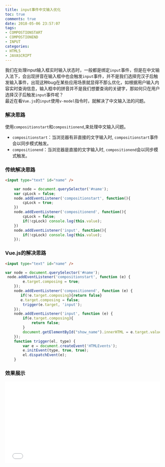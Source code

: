 ```yaml
---
title: input事件中文输入优化
toc: true
comments: true
date: 2018-05-06 23:57:07
tags:
- COMPOSTIONSTART
- COMPOSTIONEND
- INPUT
categories:
- HTML5
- JAVASCRIPT
---
```


我们在处理input输入框实时输入状态时，一般都是绑定`input`事件，但是在中文输入法下，会出现拼音在输入框中也会触发`input`事件，并不是我们选择完汉子后触发输入事件，出现这种bug在某些应用场景就显得不那么优化，如根据用户输入内容实时查询信息，输入框中的拼音并不是我们想要查询的关键字，那如何只在用户选择汉子后触发`input`事件呢？         
最近在看`Vue.js`的`input`使用`v-model`指令时，就解决了中文输入法的问题。     
   
### 解决思路
使用`compositionstart`和`compositionend`,来处理中文输入问题。
* `compositionstart`：当浏览器有非直接的文字输入时, `compositionstart`事件会以同步模式触发。
* `compositionend`：当浏览器是直接的文字输入时, `compositionend`会以同步模式触发。

### 传统解决思路
```html
<input type="text" id="name" />
```
```js
    var node = document.querySelector('#name');
    var cpLock = false;
    node.addEventListener('compositionstart', function(){
        cpLock = true;
    })
    node.addEventListener('compositionend', function(){
        cpLock = false;
        if(!cpLock) console.log(this.value);
    })
    node.addEventListener('input', function(){
        if(!cpLock) console.log(this.value);
    });
```

### Vue.js的解决思路
```html
<input type="text" id="name" />
```
```js
var node = document.querySelector('#name');
 node.addEventListener('compositionstart', function (e) {
        e.target.composing = true;
    });
    node.addEventListener('compositionend', function (e) {
       if(!e.target.composing){return false}
       e.target.composing = false;
        trigger(e.target, 'input');
    });
    node.addEventListener('input', function (e) {
        if(e.target.composing){
            return false;
        }
        document.getElementById("show_name").innerHTML = e.target.value;
    });
    function trigger(el, type) {
        var e = document.createEvent('HTMLEvents');
        e.initEvent(type, true, true);
        el.dispatchEvent(e);
    }
```

### 效果展示

<iframe height='265' scrolling='no' title='input-demo' src='//codepen.io/youcanping/embed/YLrBNW/?height=265&theme-id=0&default-tab=js,result&embed-version=2' frameborder='no' allowtransparency='true' allowfullscreen='true' style='width: 100%;'>See the Pen <a href='https://codepen.io/youcanping/pen/YLrBNW/'>input-demo</a> by youcanping2008 (<a href='https://codepen.io/youcanping'>@youcanping</a>) on <a href='https://codepen.io'>CodePen</a>.
</iframe>